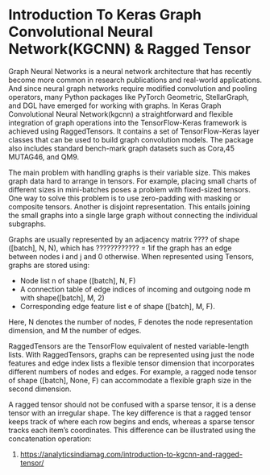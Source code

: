 # Introduction To Keras Graph Convolutional Neural Network(KGCNN) & Ragged Tensor

Graph Neural Networks is a neural network architecture that has recently become more common in research publications and real-world applications.  And since neural graph networks require modified convolution and pooling operators, many Python packages like PyTorch Geometric, StellarGraph, and DGL have emerged for working with graphs.  In Keras Graph Convolutional Neural Network(kgcnn) a straightforward and flexible integration of graph operations into the TensorFlow-Keras framework is achieved using RaggedTensors. It contains a set of TensorFlow-Keras layer classes that can be used to build graph convolution models. The package also includes standard bench-mark graph datasets such as Cora,45 MUTAG46, and QM9.

The main problem with handling graphs is their variable size. This makes graph data hard to arrange in tensors. For example, placing small charts of different sizes in mini-batches poses a problem with fixed-sized tensors. One way to solve this problem is to use zero-padding with masking or composite tensors. Another is disjoint representation. This entails joining the small graphs into a single large graph without connecting the individual subgraphs. 

Graphs are usually represented by an adjacency matrix ???? of shape ([batch], N, N), which has ???????????? = 1if the graph has an edge between nodes i and j and 0 otherwise. When represented using Tensors, graphs are stored using:

- Node list n of shape ([batch], N, F)
- A connection table of edge indices of incoming and outgoing node m with shape([batch], M, 2)
- Corresponding edge feature list e of shape ([batch], M, F). 

Here, N denotes the number of nodes, F denotes the node representation dimension, and M the number of edges. 

RaggedTensors are the TensorFlow equivalent of nested variable-length lists. With RaggedTensors, graphs can be represented using just the node features and edge index lists a flexible tensor dimension that incorporates different numbers of nodes and edges. For example, a ragged node tensor of shape ([batch], None, F) can accommodate a flexible graph size in the second dimension.

A ragged tensor should not be confused with a sparse tensor, it is a dense tensor with an irregular shape.  The key difference is that a ragged tensor keeps track of where each row begins and ends, whereas a sparse tensor tracks each item’s coordinates. This difference can be illustrated using the concatenation operation:

1. https://analyticsindiamag.com/introduction-to-kgcnn-and-ragged-tensor/